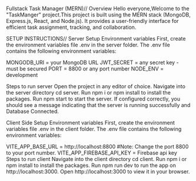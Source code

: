 Fullstack Task Manager (MERN)//
Overview
Hello everyone,Welcome to the "TaskManger" project.This project is built using the MERN stack (MongoDB, Express.js, React, and Node.js).
It provides a user-friendly interface for efficient task assignment, tracking, and collaboration. 

SETUP INSTRUCTIONS//
Server Setup
Environment variables
First, create the environment variables file .env in the server folder. The .env file contains the following environment variables:

MONGODB_URI = your MongoDB URL
JWT_SECRET = any secret key - must be secured
PORT = 8800 or any port number
NODE_ENV = development
 
Steps to run server
Open the project in any editor of choice.
Navigate into the server directory cd server.
Run npm i or npm install to install the packages.
Run npm start to start the server.
If configured correctly, you should see a message indicating that the server is running successfully and Database Connected.

 
Client Side Setup
Environment variables
First, create the environment variables file .env in the client folder. The .env file contains the following environment variables:

VITE_APP_BASE_URL = http://localhost:8800 #Note: Change the port 8800 to your port number.
VITE_APP_FIREBASE_API_KEY = Firebase api key
Steps to run client
Navigate into the client directory cd client.
Run npm i or npm install to install the packages.
Run npm run dev to run the app on http://localhost:3000.
Open http://localhost:3000 to view it in your browser.
